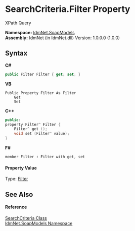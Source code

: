 # SearchCriteria.Filter Property 
 

XPath Query

**Namespace:**&nbsp;<a href="N_IdmNet_SoapModels">IdmNet.SoapModels</a><br />**Assembly:**&nbsp;IdmNet (in IdmNet.dll) Version: 1.0.0.0 (1.0.0)

## Syntax

**C#**<br />
``` C#
public Filter Filter { get; set; }
```

**VB**<br />
``` VB
Public Property Filter As Filter
	Get
	Set
```

**C++**<br />
``` C++
public:
property Filter^ Filter {
	Filter^ get ();
	void set (Filter^ value);
}
```

**F#**<br />
``` F#
member Filter : Filter with get, set

```


#### Property Value
Type: <a href="T_IdmNet_SoapModels_Filter">Filter</a>

## See Also


#### Reference
<a href="T_IdmNet_SoapModels_SearchCriteria">SearchCriteria Class</a><br /><a href="N_IdmNet_SoapModels">IdmNet.SoapModels Namespace</a><br />
